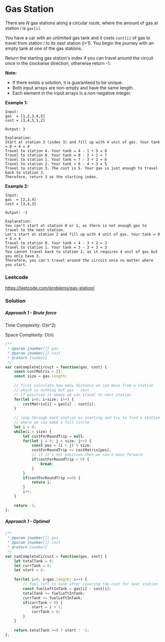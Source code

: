 # Gas Station

There are *N* gas stations along a circular route, where the amount of gas at station *i* is `gas[i]`.

You have a car with an unlimited gas tank and it costs `cost[i]` of gas to travel from station *i* to its next station (*i*+1). You begin the journey with an empty tank at one of the gas stations.

Return the starting gas station's index if you can travel around the circuit once in the clockwise direction, otherwise return -1.

**Note:**

- If there exists a solution, it is guaranteed to be unique.
- Both input arrays are non-empty and have the same length.
- Each element in the input arrays is a non-negative integer.

**Example 1:**

```
Input: 
gas  = [1,2,3,4,5]
cost = [3,4,5,1,2]

Output: 3

Explanation:
Start at station 3 (index 3) and fill up with 4 unit of gas. Your tank = 0 + 4 = 4
Travel to station 4. Your tank = 4 - 1 + 5 = 8
Travel to station 0. Your tank = 8 - 2 + 1 = 7
Travel to station 1. Your tank = 7 - 3 + 2 = 6
Travel to station 2. Your tank = 6 - 4 + 3 = 5
Travel to station 3. The cost is 5. Your gas is just enough to travel back to station 3.
Therefore, return 3 as the starting index.
```

**Example 2:**

```
Input: 
gas  = [2,3,4]
cost = [3,4,3]

Output: -1

Explanation:
You can't start at station 0 or 1, as there is not enough gas to travel to the next station.
Let's start at station 2 and fill up with 4 unit of gas. Your tank = 0 + 4 = 4
Travel to station 0. Your tank = 4 - 3 + 2 = 3
Travel to station 1. Your tank = 3 - 3 + 3 = 3
You cannot travel back to station 2, as it requires 4 unit of gas but you only have 3.
Therefore, you can't travel around the circuit once no matter where you start.
```



### Leetcode

https://leetcode.com/problems/gas-station/



### Solution

##### Approach 1 - Brute force

Time Complexity: O(n^2)

Space Complexity: O(n)

```js
/**
 * @param {number[]} gas
 * @param {number[]} cost
 * @return {number}
 */
var canCompleteCircuit = function(gas, cost) {
    const costMatrix = [];
    const size = gas.length;
    
    // first calculate how many distance we can move from a station
    // which is nothing but gas - cost
    // if positive it means we can travel to next station
    for(let i=0; i<size; i++) {
        costMatrix[i] = gas[i] - cost[i];
    }
    
    // loop through each station as starting and try to find a station
    // where we can make a full circle
    let i = 0;
    while(i < size) {
        let costForRoundTrip = null;
        for(let j = 0; j < size; j++) {
            const pos = (i + j) % size;
            costForRoundTrip += costMatrix[pos];
            // if it's not positive then we can't move forward
            if(costForRoundTrip < 0) {
                break;
            }
        }
        if(costForRoundTrip >=0) {
            return i;
        }
        i++;
    }
    
    return -1;
};
```



##### Approach 1 - Optimal

```js
/**
 * @param {number[]} gas
 * @param {number[]} cost
 * @return {number}
 */
var canCompleteCircuit = function(gas, cost) {
    let totalTank = 0;
    let currTank = 0;
    let start = 0;
    
    for(let i=0; i<gas.length; i++) {
        // fuel left in tank after covering the cost for next station
        const fuelLeftInTank = gas[i] - cost[i];
        totalTank += fuelLeftInTank;
        currTank += fuelLeftInTank;
        if(currTank < 0) {
            start = i + 1;
            currTank = 0;
        }
    }
    
    return totalTank >=0 ? start : -1;
};
```